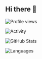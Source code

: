 ## Hi there 👋

![Profile views](https://komarev.com/ghpvc/?username=ShiningWank0)

![Activity](https://github-profile-summary-cards.vercel.app/api/cards/profile-details?username=ShiningWank0&theme=dracula)

![GitHub Stats](https://github-readme-stats.vercel.app/api?username=ShiningWank0&count_private=true&show_icons=true&theme=dracula)

![Languages](https://github-readme-stats.vercel.app/api/top-langs/?username=ShiningWank0&layout=compact&theme=dracula)
<!--
**ShiningWank0/ShiningWank0** is a ✨ _special_ ✨ repository because its `README.md` (this file) appears on your GitHub profile.

Here are some ideas to get you started:

- 🔭 I’m currently working on ...
- 🌱 I’m currently learning ...
- 👯 I’m looking to collaborate on ...
- 🤔 I’m looking for help with ...
- 💬 Ask me about ...
- 📫 How to reach me: ...
- 😄 Pronouns: ...
- ⚡ Fun fact: ...
-->
